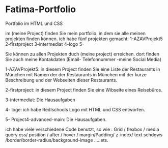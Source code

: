 # Fatima-Portfolio
Portfolio im HTML und CSS

im (meine Project) finden Sie mein portfolio. in dem sie alle  meinen projekten finden können.
ich habe fünf projekten gemacht:
1-AZAVProjekt5
2-firstproject
3-intermediat 
4-logo
5-
 
 
 Sie können zu allen Projekten duch (meine project) erreichen.
 dort finden Sie auch meine Kontakdaten (Email- Telefonnummer -meine Social Media)
 
 
 1-AZAVProjekt5: 
 in diesem Project finden Sie eine Liste der Restaurants in München mit Namen der der Restaurants in München mit der kurze Beschreibung und der Webseiten dieser Restaurants.
 
 2-firstproject:  in diesem Project finden Sie eine Wibseite eines Reisebüros.
 
 3-intermediat:  Die Hausaufgaben 
 
 4- loge:  ich habe RedIschools Logo mit HTML und CSS entworfen.
 
 5- Project4-advanced-main: Die Hausaufgaben.
 
 
 ich habe viele verschiedene Code benutzt, so wie :
 Grid / flexbox / media query css/ position / after / hover / margin/Padding/ z-index/ text schdows /border/border-radius/background-image .....ets.
 
 
